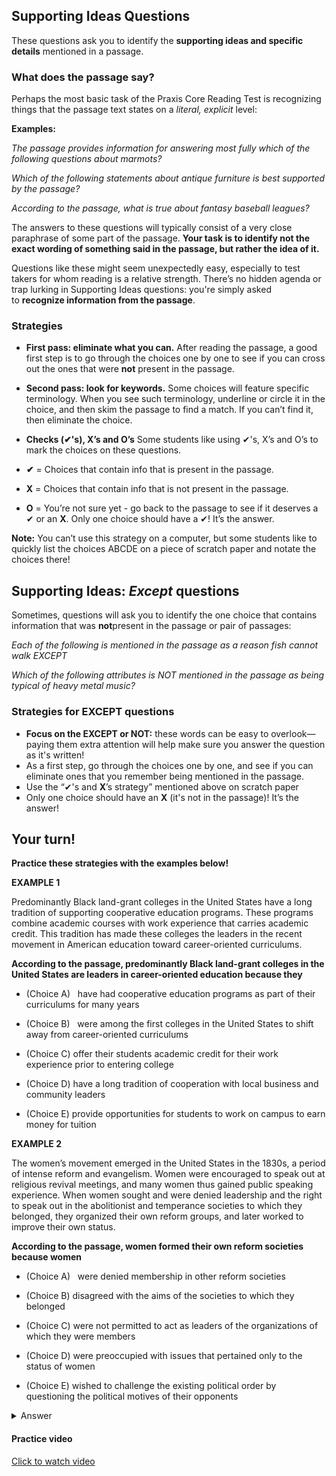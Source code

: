 ## Supporting Ideas Questions

These questions ask you to identify the **supporting ideas and specific details** mentioned in a passage.

### What does the passage say?

Perhaps the most basic task of the Praxis Core Reading Test is recognizing things that the passage text states on a *literal, explicit* level:

**Examples:**

*The passage provides information for answering most fully which of the following questions about marmots?*

*Which of the following statements about antique furniture is best supported by the passage?*

*According to the passage, what is true about fantasy baseball leagues?*

The answers to these questions will typically consist of a very close paraphrase of some part of the passage. **Your task is to identify not the exact wording of something said in the passage, but rather the idea of it.**

Questions like these might seem unexpectedly easy, especially to test takers for whom reading is a relative strength. There’s no hidden agenda or trap lurking in Supporting Ideas questions: you're simply asked to **recognize information from the passage**.

### Strategies

- **First pass: eliminate what you can.** After reading the passage, a good first step is to go through the choices one by one to see if you can cross out the ones that were **not** present in the passage.

- **Second pass: look for keywords.** Some choices will feature specific terminology. When you see such terminology, underline or circle it in the choice, and then skim the passage to find a match. If you can’t find it, then eliminate the choice.

- **Checks (✔'s), X’s and O’s** Some students like using ✔'s, X’s and O’s to mark the choices on these questions.

- **✔** = Choices that contain info that is present in the passage.

- **X** = Choices that contain info that is not present in the passage.

- **O** = You’re not sure yet - go back to the passage to see if it deserves a ✔ or an **X**. Only one choice should have a ✔! It’s the answer.

**Note:** You can’t use this strategy on a computer, but some students like to quickly list the choices ABCDE on a piece of scratch paper and notate the choices there!

## Supporting Ideas: *Except* questions

Sometimes, questions will ask you to identify the one choice that contains information that was **not**present in the passage or pair of passages:

*Each of the following is mentioned in the passage as a reason fish cannot walk EXCEPT*

*Which of the following attributes is NOT mentioned in the passage as being typical of heavy metal music?*

### Strategies for EXCEPT questions

- **Focus on the EXCEPT or NOT:** these words can be easy to overlook—paying them extra attention will help make sure you answer the question as it's written!
- As a first step, go through the choices one by one, and see if you can eliminate ones that you remember being mentioned in the passage.
- Use the “✔'s and **X**’s strategy” mentioned above on scratch paper
- Only one choice should have an **X** (it's not in the passage)! It’s the answer!

## Your turn!

**Practice these strategies with the examples below!**

**EXAMPLE 1**

Predominantly Black land-grant colleges in the United States have a long tradition of supporting cooperative education programs. These programs combine academic courses with work experience that carries academic credit. This tradition has made these colleges the leaders in the recent movement in American education toward career-oriented curriculums.

**According to the passage, predominantly Black land-grant colleges in the United States are leaders in career-oriented education because they**

- (Choice A)   have had cooperative education programs as part of their curriculums for many years

- (Choice B)   were among the first colleges in the United States to shift away from career-oriented curriculums

- (Choice C)   offer their students academic credit for their work experience prior to entering college

- (Choice D)    have a long tradition of cooperation with local business and community leaders

- (Choice E)   provide opportunities for students to work on campus to earn money for tuition

**EXAMPLE 2**

The women’s movement emerged in the United States in the 1830s, a period of intense reform and evangelism. Women were encouraged to speak out at religious revival meetings, and many women thus gained public speaking experience. When women sought and were denied leadership and the right to speak out in the abolitionist and temperance societies to which they belonged, they organized their own reform groups, and later worked to improve their own status.

**According to the passage, women formed their own reform societies because women**

- (Choice A)   were denied membership in other reform societies

- (Choice B)   disagreed with the aims of the societies to which they belonged

- (Choice C)   were not permitted to act as leaders of the organizations of which they were members

- (Choice D)   were preoccupied with issues that pertained only to the status of women

- (Choice E)   wished to challenge the existing political order by questioning the political motives of their opponents

<details>
  <summary>Answer</summary>
  The correct answer is C

  Explain in detail 

- Choice A: This contradicts information in the passage, which indicates that women were members of temperance and abolitionist societies.
- Choice B: While this might be a true statement, the passage provides no information about the specific views of the women.
- Choice C: This is the best choice. The last sentence states that women formed their own reform societies because they were “denied leadership and the right to speak out” in the societies to which they already belonged.
- Choice D: This might be a true statement, but the passage provides no information about the specific views of the women.
- Choice E: The passage provides no information about the specific views of the women. "Political motives" aren't mentioned.

</details>

#### Practice video

[Click to watch video](./videos/02-supporting-ideas.mp4)
